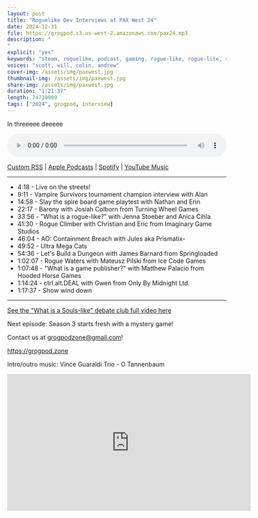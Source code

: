```yaml
---
layout: post
title: "Roguelike Dev Interviews at PAX West 24"
date: 2024-12-31
file: https://grogpod.s3.us-west-2.amazonaws.com/pax24.mp3
description: "
"
explicit: "yes" 
keywords: "steam, roguelike, podcast, gaming, rogue-like, rogue-lite, roguelite"
voices: "scott, will, colin, andrew"
cover-img: /assets/img/paxwest.jpg
thumbnail-img: /assets/img/paxwest.jpg
share-img: /assets/img/paxwest.jpg
duration: "1:21:37"
length: 74710909 
tags: ["2024", grogpod, interview]
---
```


In threeeee deeeee


<div class="container">
  <audio controls style="width: 100%;">
    <source src="https://grogpod.s3.us-west-2.amazonaws.com/pax24.mp3" type="audio/mpeg">
  </audio>
</div>

[Custom RSS](https://grogpod.zone/feed.xml) | [Apple Podcasts](https://podcasts.apple.com/us/podcast/grogpod/id1650474911) | [Spotify](https://open.spotify.com/show/655SEhPUWIC77oO3hILe0b) | [YouTube Music](https://music.youtube.com/playlist?list=PL-ShOmyMvd4jYFChE6tgj0JYG8RKK4xe0) 

---
* 4:18 - Live on the streets!
* 9:11 - Vampire Survivors tournament champion interview with Alan
* 14:58 - Slay the spire board game playtest with Nathan and Erin
* 22:17 - Barony with Josiah Colborn from Turning Wheel Games
* 33:56 - "What is a rogue-like?" with Jenna Stoeber and Anica Cihla
* 41:30 - Rogue Climber with Christian and Eric from Imaginary Game Studios
* 46:04 - AO: Containment Breach with Jules aka Prismatix-
* 49:52 - Ultra Mega Cats
* 54:36 - Let's Build a Dungeon with James Barnard from Springloaded
* 1:02:07 - Rogue Waters with Mateusz Pilski from Ice Code Games
* 1:07:48 - "What is a game publisher?" with Matthew Palacio from Hooded Horse Games
* 1:14:24 - ctrl.alt.DEAL with Gwen from Only By Midnight Ltd.
* 1:17:37 - Show wind down

---

[See the "What is a Souls-like" debate club full video here](https://www.youtube.com/watch?v=tkX-CoQicVs)


Next episode: Season 3 starts fresh with a mystery game!


Contact us at grogpodzone@gmail.com!

https://grogpod.zone

Intro/outro music: Vince Guaraldi Trio - O Tannenbaum

<div class="embed-responsive embed-responsive-16by9">
<iframe width="560" height="315" src="https://www.youtube.com/embed/xxxxxxxxxxxxxxx" title="YouTube video player" frameborder="0" allow="accelerometer; autoplay; clipboard-write; encrypted-media; gyroscope; picture-in-picture" allowfullscreen></iframe>
</div>
